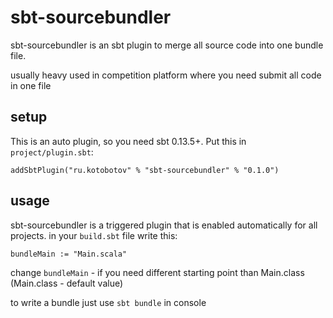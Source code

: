sbt-sourcebundler
====================

sbt-sourcebundler is an sbt plugin to merge all source code into one bundle file.

usually heavy used in competition platform where you need submit all code in one file

setup
-----

This is an auto plugin, so you need sbt 0.13.5+. Put this in `project/plugin.sbt`:

```sbtshell
addSbtPlugin("ru.kotobotov" % "sbt-sourcebundler" % "0.1.0")
```

usage
-----

sbt-sourcebundler is a triggered plugin that is enabled automatically for all projects.
in your `build.sbt` file write this:

```sbtshell
bundleMain := "Main.scala"
```

change `bundleMain` - if you need different starting point than Main.class (Main.class - default value)

to write a bundle just use `sbt bundle` in console